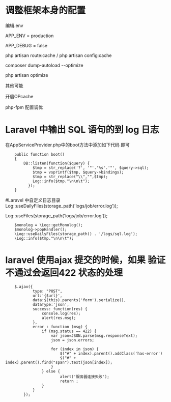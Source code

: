 
# 调整框架本身的配置

编辑.env

APP_ENV = production

APP_DEBUG = false

php artisan route:cache / php artisan config:cache

composer dump-autoload --optimize

php artisan optimize

其他可能

开启OPcache

php-fpm 配置调优

# Laravel 中输出 SQL 语句的到 log 日志

在AppServiceProvider.php中的boot方法中添加如下代码 即可

```
    public function boot()
    {
        DB::listen(function($query) {
            $tmp = str_replace('?', '"'.'%s'.'"', $query->sql);
            $tmp = vsprintf($tmp, $query->bindings);
            $tmp = str_replace("\\","",$tmp);
            Log::info($tmp."\n\n\t");
          });
    }
```
#Laravel 中自定义日志目录
Log::useDailyFiles(storage_path('logs/job/error.log'));

Log::useFiles(storage_path('logs/job/error.log'));
 
```
    $monolog = \Log::getMonolog();
    $monolog->popHandler();
    \Log::useDailyFiles(storage_path() . '/logs/sql.log');
    \Log::info($tmp."\n\n\t");
```

# laravel 使用ajax 提交的时候，如果 验证不通过会返回422 状态的处理
```
    $.ajax({        
            type: "POST",
            url:'{$url}',
            data:$(this).parents('form').serialize(),
            dataType:'json',
            success: function(res) {
                console.log(res);
                alert(res.msg);
            },
            error : function (msg) {   
                if (msg.status == 422) {
                    var json=JSON.parse(msg.responseText);
                    json = json.errors;

                    for (index in json) {
                        $("#" + index).parent().addClass('has-error')
                        $("#" + index).parent().find("span").text(json[index]);
                    }
                } else {
                        alert('服务器连接失败');
                        return ;
                }
            }
        }); 
```

